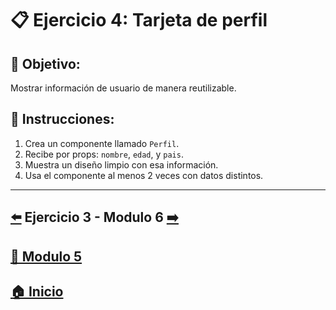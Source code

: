 # 📋 Ejercicio 4: Tarjeta de perfil

## 🎯 Objetivo:
Mostrar información de usuario de manera reutilizable.

## 📝 Instrucciones:
1. Crea un componente llamado `Perfil`.
2. Recibe por props: `nombre`, `edad`, y `pais`.
3. Muestra un diseño limpio con esa información.
4. Usa el componente al menos 2 veces con datos distintos.

---

##  [⬅️](../Ejercicios/Ejercicio_3.md) Ejercicio 3 - Modulo 6 [➡️](../../Modulo_6:_Estado_con_useState/Modulo_6.md)

## [📄 Modulo 5](../Modulo_5.md) 

## [🏠 Inicio](../../README.md) 
